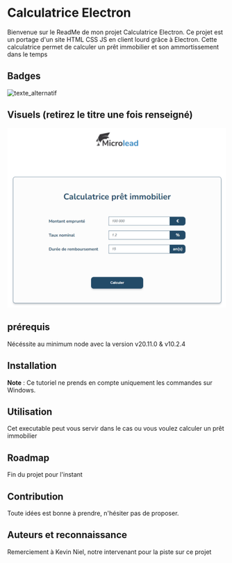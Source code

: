 # Calculatrice Electron 

Bienvenue sur le ReadMe de mon projet Calculatrice Electron.
Ce projet est un portage d'un site HTML CSS JS en client lourd grâce à Electron.
Cette calculatrice permet de calculer un prêt immobilier et son ammortissement dans le temps

## Badges 

![texte_alternatif](https://img.shields.io/badge/build-passing-green "description du badge")

## Visuels (retirez le titre une fois renseigné)

![Image calculatrice](https://github.com/SHarghel/CalculatriceElectron/blob/main/calc.png)

## prérequis

Nécéssite au minimum node avec la version v20.11.0 & v10.2.4

## Installation

**Note** : Ce tutoriel ne prends en compte uniquement les commandes sur Windows.



## Utilisation

Cet executable peut vous servir dans le cas ou vous voulez calculer un prêt immobilier

## Roadmap

Fin du projet pour l'instant

## Contribution

Toute idées est bonne à prendre, n'hésiter pas de proposer.

## Auteurs et reconnaissance

Remerciement à Kevin Niel, notre intervenant pour la piste sur ce projet 